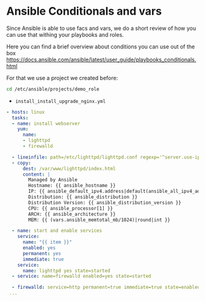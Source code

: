 # Ansible Conditionals and vars
Since Ansible is able to use facs and vars, we do a short review of how you can use that withing your playbooks and roles.

Here you can find a brief overview about conditions you can use out of the box
https://docs.ansible.com/ansible/latest/user_guide/playbooks_conditionals.html

For that we use a project we created before:
```bash
cd /etc/ansible/projects/demo_role
```
* <code>install_install_upgrade_nginx.yml</code>
```yaml
- hosts: linux
  tasks:
  - name: install webserver
    yum: 
      name: 
      - lighttpd
      - firewalld

  - lineinfile: path=/etc/lighttpd/lighttpd.conf regexp='^server.use-ipv6' line='server.use-ipv6 = "disable"'
  - copy:
      dest: /var/www/lighttpd/index.html
      content: |
        Managed by Ansible
        Hostname: {{ ansible_hostname }}
        IP: {{ ansible_default_ipv4.address|default(ansible_all_ipv4_addresses[0])}}
        Distribution: {{ ansible_distribution }}
        Distribution Version: {{ ansible_distribution_version }}
        CPU: {{ ansible_processor[1] }}
        ARCH: {{ ansible_architecture }}
        MEM: {{ (vars.ansible_memtotal_mb/1024)|round|int }}

  - name: start and enable services
    service:
      name: "{{ item }}"
      enabled: yes
      permanent: yes
      immediate: true
    service: 
      name: lighttpd yes state=started
  - service: name=firewalld enabled=yes state=started

  - firewalld: service=http permanent=true immediate=true state=enabled
 ...
```

<!--stackedit_data:
eyJoaXN0b3J5IjpbLTI0NDE5OTMxLC0xNjUxNTE4MzM4LDk3Nz
c3MjA4MF19
-->